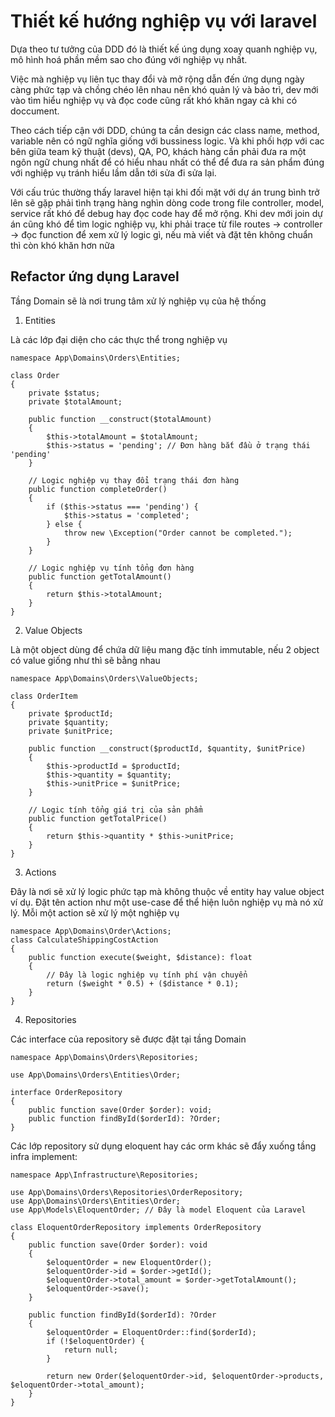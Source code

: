 # Thiết kế hướng nghiệp vụ với laravel

Dựa theo tư tưởng của DDD đó là thiết kế úng dụng xoay quanh nghiệp vụ, mô hình hoá phần mềm sao cho đúng với nghiệp vụ nhất.

Việc mà nghiệp vụ liên tục thay đổi và mở rộng dẫn đến ứng dụng ngày càng phức tạp và chồng chéo lên nhau nên khó quản lý và bảo trì, dev mới vào tìm hiểu nghiệp vụ và đọc code cũng rất khó khăn ngay cả khi có doccument. 

Theo cách tiếp cận với DDD, chúng ta cần design các class name, method, variable nên có ngữ nghĩa giống với bussiness logic. Và khi phối hợp với cac bên giữa team kỹ thuật (devs), QA, PO, khách hàng cần phải đưa ra một ngôn ngữ chung nhất để có hiểu nhau nhất có thể để đưa ra sản phẩm đúng với nghiệp vụ tránh hiểu lầm dẫn tới sửa đi sửa lại.

Với cấu trúc thường thấy laravel hiện tại khi đối mặt với dự án trung bình trở lên sẽ gặp phải tình trạng hàng nghìn dòng code trong file controller, model, service rất khó để debug hay đọc code hay để mở rộng. Khi dev mới join dự án cũng khó để tìm logic nghiệp vụ, khi phải trace từ file routes -> controller -> đọc function để xem xử lý logic gì, nếu mà viết và đặt tên không chuẩn thì còn khó khăn hơn nữa

## Refactor ứng dụng Laravel

Tầng Domain sẽ là nơi trung tâm xử lý nghiệp vụ của hệ thống

1. Entities

Là các lớp đại diện cho các thực thể trong nghiệp vụ

```
namespace App\Domains\Orders\Entities;

class Order
{
    private $status;
    private $totalAmount;

    public function __construct($totalAmount)
    {
        $this->totalAmount = $totalAmount;
        $this->status = 'pending'; // Đơn hàng bắt đầu ở trạng thái 'pending'
    }

    // Logic nghiệp vụ thay đổi trạng thái đơn hàng
    public function completeOrder()
    {
        if ($this->status === 'pending') {
            $this->status = 'completed';
        } else {
            throw new \Exception("Order cannot be completed.");
        }
    }

    // Logic nghiệp vụ tính tổng đơn hàng
    public function getTotalAmount()
    {
        return $this->totalAmount;
    }
}
```
2. Value Objects

Là một object dùng để chứa dữ liệu mang đặc tính immutable, nếu 2 object có value giống như thì sẽ bằng nhau

```
namespace App\Domains\Orders\ValueObjects;

class OrderItem
{
    private $productId;
    private $quantity;
    private $unitPrice;

    public function __construct($productId, $quantity, $unitPrice)
    {
        $this->productId = $productId;
        $this->quantity = $quantity;
        $this->unitPrice = $unitPrice;
    }

    // Logic tính tổng giá trị của sản phẩm
    public function getTotalPrice()
    {
        return $this->quantity * $this->unitPrice;
    }
}
```

3. Actions

Đây là nơi sẽ xử lý logic phức tạp mà không thuộc về entity hay value object ví dụ.
Đặt tên action như một use-case để thể hiện luôn nghiệp vụ mà nó xử lý. Mỗi một action sẽ xử lý một nghiệp vụ


```
namespace App\Domains\Order\Actions;
class CalculateShippingCostAction
{
    public function execute($weight, $distance): float
    {
        // Đây là logic nghiệp vụ tính phí vận chuyển
        return ($weight * 0.5) + ($distance * 0.1);
    }
}

```

4. Repositories

Các interface của repository sẽ được đặt tại tầng Domain

```
namespace App\Domains\Orders\Repositories;

use App\Domains\Orders\Entities\Order;

interface OrderRepository
{
    public function save(Order $order): void;
    public function findById($orderId): ?Order;
}
```

Các lớp repository sử dụng eloquent hay các orm khác sẽ đẩy xuống tầng infra implement:

```
namespace App\Infrastructure\Repositories;

use App\Domains\Orders\Repositories\OrderRepository;
use App\Domains\Orders\Entities\Order;
use App\Models\EloquentOrder; // Đây là model Eloquent của Laravel

class EloquentOrderRepository implements OrderRepository
{
    public function save(Order $order): void
    {
        $eloquentOrder = new EloquentOrder();
        $eloquentOrder->id = $order->getId();
        $eloquentOrder->total_amount = $order->getTotalAmount();
        $eloquentOrder->save();
    }

    public function findById($orderId): ?Order
    {
        $eloquentOrder = EloquentOrder::find($orderId);
        if (!$eloquentOrder) {
            return null;
        }

        return new Order($eloquentOrder->id, $eloquentOrder->products, $eloquentOrder->total_amount);
    }
}
```